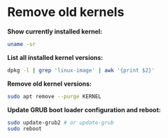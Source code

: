 # Remove old kernels

**Show currently installed kernel:**

```sh
uname -sr
```

**List all installed kernel versions:**

```sh
dpkg -l | grep 'linux-image' | awk '{print $2}'
```

**Remove old kernel versions:**

```sh
sudo apt remove --purge KERNEL
```

**Update GRUB boot loader configuration and reboot:**

```sh
sudo update-grub2 # or update-grub
sudo reboot
```

